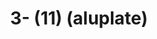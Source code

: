 ---
ee_id_thing: na
site: na
type: na
inv_num: 2022-042
add_credit:
url: 2022-042
title: 3- (11) (aluplate)
year: '2022'
display_year: '2022'
medium: Raw aluplate aluminium
dims: 200 x 100 cm
pitch: alu / track suits / majerus ;-)
ps:
live_url:
youtube:
related_code: https://github.com/coryarcangel/alu
imgs:
subheading:
download:
commission:
related:
layout: things-i-made
---